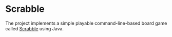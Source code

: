 # Scrabble
The project implements a simple playable command-line-based board game called [Scrabble](http://en.wikipedia.org/wiki/Scrabble) using Java.
